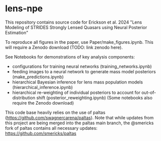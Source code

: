 # lens-npe

This repository contains source code for Erickson et al. 2024 "Lens Modeling of 
STRIDES Strongly Lensed Quasars using Neural Posterior Estimation"

To reproduce all figures in the paper, use Paper/make_figures.ipynb. This will
require a Zenodo download (TODO: link zenodo here).

See Notebooks for demonstrations of key analysis components:
- configurations for training neural networks (training_networks.ipynb)
- feeding images to a neural network to generate mass model posteriors (make_predictions.ipynb)
- hierarchical Bayesian inference for lens mass population models (hierarchical_inference.ipynb)
- hierarchical re-weighting of individual posteriors to account for out-of-distribution shift (posterior_reweighting.ipynb)
(Some notebooks also require the Zenodo download)

This code base heavily relies on the use of paltas (https://github.com/swagnercarena/paltas). Note that while updates 
from this project are being merged into the paltas main branch, the @smericks fork of 
paltas contains all necessary updates: 
    https://github.com/smericks/paltas


